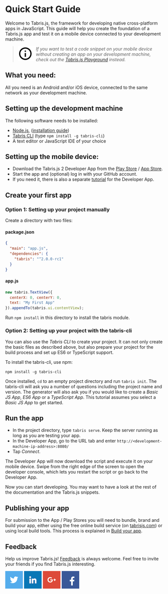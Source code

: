 # Quick Start Guide

Welcome to Tabris.js, the framework for developing native cross-platform apps in JavaScript. This guide will help you create the foundation of a Tabris.js app and test it on a mobile device connected to your development machine.

> <img align="left" src="img/note.png"> <i> If you want to test a code snippet on your mobile device without creating an app on your development machine, check out the [Tabris.js Playground](https://tabrisjs.com/playground) instead.</i>

## What you need:

All you need is an Android and/or iOS device, connected to the same network as your development machine.

## Setting up the development machine

The following software needs to be installed:

- [Node.js](https://nodejs.org/), ([installation guide](https://docs.npmjs.com/getting-started/installing-node))
- [Tabris CLI](https://www.npmjs.com/package/tabris-cli) (type `npm install -g tabris-cli`)
- A text editor or JavaScript IDE of your choice

## Setting up the mobile device:

- Download the Tabris.js 2 Developer App from the [Play Store](https://play.google.com/store/apps/details?id=com.eclipsesource.tabrisjs2) / [App Store](https://itunes.apple.com/us/app/tabris.js-2/id1166468326?mt=8).
- Start the app and (optional) log in with your GitHub account.
- If you need it, there is also a separate [tutorial](developer-app.md) for the Developer App.

## Create your first app

### Option 1: Setting up your project manually

Create a directory with two files:

#### package.json
```json
{
  "main": "app.js",
  "dependencies": {
    "tabris": "^2.0.0-rc1"
  }
}
```

#### app.js

```js
new tabris.TextView({
  centerX: 0, centerY: 0,
  text: "My First App"
}).appendTo(tabris.ui.contentView);
```

Run `npm install` in this directory to install the tabris module.

### Option 2: Setting up your project with the tabris-cli

You can also use the _Tabris CLI_ to create your project. It can not only create the basic files as described above, but also prepare your project for the build process and set up ES6 or TypeScript support.

To install the tabris-cli, use npm:

    npm install -g tabris-cli

Once installed, `cd` to an empty project directory and run `tabris init`. The tabris-cli will ask you a number of questions including the project name and version. The generator will also ask you if you would like to create a _Basic JS App_, _ES6 App_ or a _TypeScript App_. This tutorial assumes you select a _Basic JS App_ to get started.

## Run the app

- In the project directory, type `tabris serve`. Keep the server running as long as you are testing your app.
- In the Developer App, go to the URL tab and enter `http://<development-machine-ip-address>:8080/`
- Tap *Connect*.

The Developer App will now download the script and execute it on your mobile device. Swipe from the right edge of the screen to open the developer console, which lets you restart the script or go back to the Developer App.

Now you can start developing. You may want to have a look at the rest of the documentation and the Tabris.js snippets.

## Publishing your app

For submission to the App / Play Stores you will need to bundle, brand and build your app, either using the free online build service (on [tabrisjs.com](http://tabrisjs.com)) or using local build tools. This process is explained in [Build your app](build.md).

## Feedback
Help us improve Tabris.js! [Feedback](mailto:care@tabrisjs.com?subject=Feedback) is always welcome. Feel free to invite your friends if you find Tabris.js interesting.

[![Tabris.js on Twitter](img/social-logo-twitter.png)](https://twitter.com/tabrisjs) [![EclipseSource on LinkedIn](img/social-logo-linkedin.png)](https://www.linkedin.com/company/eclipsesource) [![EclipseSource on Google+](img/social-logo-gplus.png)](https://plus.google.com/+Eclipsesource) [![EclipseSource on Facebook](img/social-logo-facebook.png)](https://www.facebook.com/eclipsesource)
